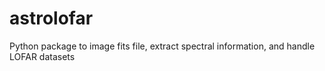 # astrolofar
Python package to image fits file, extract spectral information, and handle LOFAR datasets
